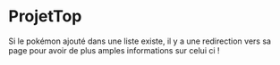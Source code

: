 # ProjetTop

Si le pokémon ajouté dans une liste existe, il y a une redirection vers sa page pour avoir de plus amples informations sur celui ci !